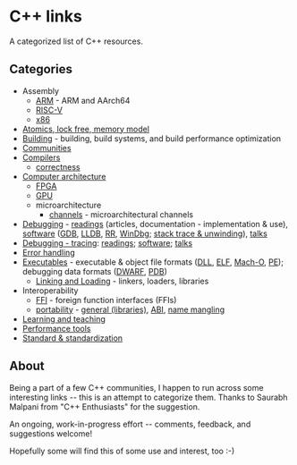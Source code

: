 # C++ links

A categorized list of C++ resources.

## Categories

- Assembly
  - [ARM](assembly.arm.md) - ARM and AArch64
  - [RISC-V](assembly.riscv.md)
  - [x86](assembly.x86.md)
- [Atomics, lock free, memory model](atomics.lockfree.memory_model.md)
- [Building](building.md) - building, build systems, and build performance optimization
- [Communities](communities.md)
- [Compilers](compilers.md)
  - [correctness](compilers.correctness.md)
- [Computer architecture](comparch.md)
  - [FPGA](comparch.fpga.md)
  - [GPU](comparch.gpu.md)
  - microarchitecture
    - [channels](comparch.micro.channels.md) - microarchitectural channels
- [Debugging](debugging.md) - [readings](debugging.md#readings) (articles, documentation - implementation & use), [software](debugging.md#software) ([GDB](debugging.md#gdb), [LLDB](debugging.md#lldb), [RR](debugging.md#rr), [WinDbg](debugging.md#windbg); [stack trace & unwinding](debugging.md#stack-trace--unwinding)), [talks](debugging.md#talks-2)
- [Debugging - tracing](https://github.com/MattPD/cpplinks/blob/master/debugging.tracing.md): [readings](https://github.com/MattPD/cpplinks/blob/master/debugging.tracing.md#readings); [software](https://github.com/MattPD/cpplinks/blob/master/debugging.tracing.md#software); [talks](https://github.com/MattPD/cpplinks/blob/master/debugging.tracing.md#talks)
- [Error handling](error_handling.md)
- [Executables](executables.md) - executable & object file formats ([DLL](executables.md#dll), [ELF](executables.md#elf), [Mach-O](executables.md#mach-o), [PE](executables.md#pe)); debugging data formats ([DWARF](executables.md#dwarf), [PDB](executables.md#pdb-program-database))
  - [Linking and Loading](executables.linking_loading.md) - linkers, loaders, libraries
- Interoperability
  - [FFI](interoperability.ffi.md) - foreign function interfaces (FFIs)
  - [portability](interoperability.portability.md) - [general (libraries)](interoperability.portability.md#general), [ABI](interoperability.portability.md#abi), [name mangling](interoperability.portability.md#name-mangling) 
- [Learning and teaching](learning_teaching.md)
- [Performance tools](performance.tools.md)
- [Standard & standardization](std.md)

## About

Being a part of a few C++ communities, I happen to run across some interesting links -- this is an attempt to categorize them. Thanks to Saurabh Malpani from "C++ Enthusiasts" for the suggestion.

An ongoing, work-in-progress effort -- comments, feedback, and suggestions welcome!

Hopefully some will find this of some use and interest, too :-)
